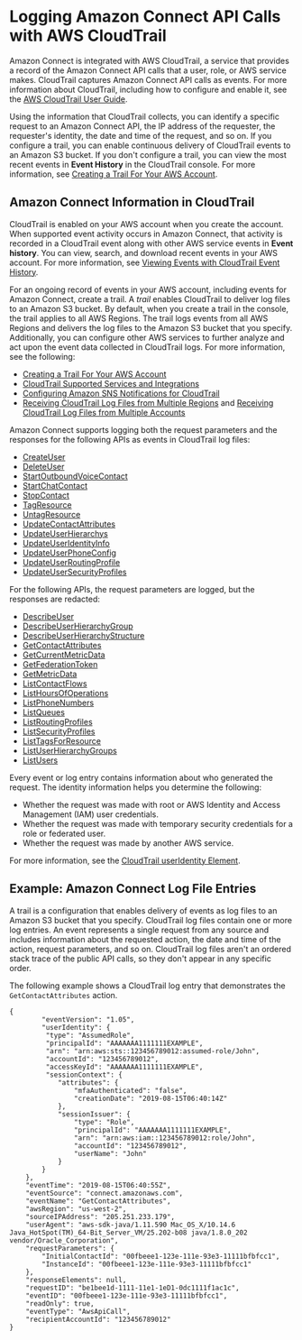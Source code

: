 # Logging Amazon Connect API Calls with AWS CloudTrail<a name="logging-using-cloudtrail"></a>

Amazon Connect is integrated with AWS CloudTrail, a service that provides a record of the Amazon Connect API calls that a user, role, or AWS service makes\. CloudTrail captures Amazon Connect API calls as events\. For more information about CloudTrail, including how to configure and enable it, see the [AWS CloudTrail User Guide](https://docs.aws.amazon.com/awscloudtrail/latest/userguide/cloudtrail-user-guide.html)\.

Using the information that CloudTrail collects, you can identify a specific request to an Amazon Connect API, the IP address of the requester, the requester's identity, the date and time of the request, and so on\. If you configure a trail, you can enable continuous delivery of CloudTrail events to an Amazon S3 bucket\. If you don't configure a trail, you can view the most recent events in **Event History** in the CloudTrail console\. For more information, see [Creating a Trail For Your AWS Account](https://docs.aws.amazon.com/awscloudtrail/latest/userguide/cloudtrail-create-and-update-a-trail.html)\.

## Amazon Connect Information in CloudTrail<a name="connect-info-in-cloudtrail"></a>

CloudTrail is enabled on your AWS account when you create the account\. When supported event activity occurs in Amazon Connect, that activity is recorded in a CloudTrail event along with other AWS service events in **Event history**\. You can view, search, and download recent events in your AWS account\. For more information, see [Viewing Events with CloudTrail Event History](https://docs.aws.amazon.com/awscloudtrail/latest/userguide/view-cloudtrail-events.html)\. 

For an ongoing record of events in your AWS account, including events for Amazon Connect, create a trail\. A *trail* enables CloudTrail to deliver log files to an Amazon S3 bucket\. By default, when you create a trail in the console, the trail applies to all AWS Regions\. The trail logs events from all AWS Regions and delivers the log files to the Amazon S3 bucket that you specify\. Additionally, you can configure other AWS services to further analyze and act upon the event data collected in CloudTrail logs\. For more information, see the following: 
+ [Creating a Trail For Your AWS Account](https://docs.aws.amazon.com/awscloudtrail/latest/userguide/cloudtrail-create-and-update-a-trail.html)
+ [CloudTrail Supported Services and Integrations](https://docs.aws.amazon.com/awscloudtrail/latest/userguide/cloudtrail-aws-service-specific-topics.html#cloudtrail-aws-service-specific-topics-integrations)
+ [Configuring Amazon SNS Notifications for CloudTrail](https://docs.aws.amazon.com/awscloudtrail/latest/userguide/getting_notifications_top_level.html)
+ [Receiving CloudTrail Log Files from Multiple Regions](https://docs.aws.amazon.com/awscloudtrail/latest/userguide/receive-cloudtrail-log-files-from-multiple-regions.html) and [Receiving CloudTrail Log Files from Multiple Accounts](https://docs.aws.amazon.com/awscloudtrail/latest/userguide/cloudtrail-receive-logs-from-multiple-accounts.html)

Amazon Connect supports logging both the request parameters and the responses for the following APIs as events in CloudTrail log files:
+ [CreateUser](https://docs.aws.amazon.com/connect/latest/APIReference/API_CreateUser.html)
+ [DeleteUser](https://docs.aws.amazon.com/connect/latest/APIReference/API_DeleteUser.html)
+ [StartOutboundVoiceContact](https://docs.aws.amazon.com/connect/latest/APIReference/API_StartOutboundVoiceContact.html)
+ [StartChatContact](https://docs.aws.amazon.com/connect/latest/APIReference/API_StartChatContact.html)
+ [StopContact](https://docs.aws.amazon.com/connect/latest/APIReference/API_StopContact.html)
+ [TagResource](https://docs.aws.amazon.com/connect/latest/APIReference/API_TagResource.html)
+ [UntagResource](https://docs.aws.amazon.com/connect/latest/APIReference/API_UntagResource.html)
+ [UpdateContactAttributes](https://docs.aws.amazon.com/connect/latest/APIReference/API_UpdateContactAttributes.html)
+ [UpdateUserHierarchys](https://docs.aws.amazon.com/connect/latest/APIReference/API_UpdateUserHierarchy.html)
+ [UpdateUserIdentityInfo](https://docs.aws.amazon.com/connect/latest/APIReference/API_UpdateUserIdentityInfo.html)
+ [UpdateUserPhoneConfig](https://docs.aws.amazon.com/connect/latest/APIReference/API_UpdateUserPhoneConfig.html)
+ [UpdateUserRoutingProfile](https://docs.aws.amazon.com/connect/latest/APIReference/API_UpdateUserRoutingProfile.html)
+ [UpdateUserSecurityProfiles](https://docs.aws.amazon.com/connect/latest/APIReference/API_UpdateUserSecurityProfiles.html)

For the following APIs, the request parameters are logged, but the responses are redacted:
+ [DescribeUser](https://docs.aws.amazon.com/connect/latest/APIReference/API_DescribeUser.html)
+ [DescribeUserHierarchyGroup](https://docs.aws.amazon.com/connect/latest/APIReference/API_DescribeUserHierarchyGroup.html)
+ [DescribeUserHierarchyStructure](https://docs.aws.amazon.com/connect/latest/APIReference/API_DescribeUserHierarchyStructure.html)
+ [GetContactAttributes](https://docs.aws.amazon.com/connect/latest/APIReference/API_GetContactAttributes.html)
+ [GetCurrentMetricData](https://docs.aws.amazon.com/connect/latest/APIReference/API_GetCurrentMetricData.html)
+ [GetFederationToken](https://docs.aws.amazon.com/connect/latest/APIReference/API_GetFederationToken.html)
+ [GetMetricData](https://docs.aws.amazon.com/connect/latest/APIReference/API_GetMetricData.html)
+ [ListContactFlows](https://docs.aws.amazon.com/connect/latest/APIReference/API_ListContactFlows.html)
+ [ListHoursOfOperations](https://docs.aws.amazon.com/connect/latest/APIReference/API_ListHoursOfOperations.html)
+ [ListPhoneNumbers](https://docs.aws.amazon.com/connect/latest/APIReference/API_ListPhoneNumbers.html)
+ [ListQueues](https://docs.aws.amazon.com/connect/latest/APIReference/API_ListQueues.html)
+ [ListRoutingProfiles](https://docs.aws.amazon.com/connect/latest/APIReference/API_ListRoutingProfiles.html)
+ [ListSecurityProfiles](https://docs.aws.amazon.com/connect/latest/APIReference/API_ListSecurityProfiles.html)
+ [ListTagsForResource](https://docs.aws.amazon.com/connect/latest/APIReference/API_ListTagsForResource.html)
+ [ListUserHierarchyGroups](https://docs.aws.amazon.com/connect/latest/APIReference/API_ListUserHierarchyGroups.html)
+ [ListUsers](https://docs.aws.amazon.com/connect/latest/APIReference/API_ListUsers.html)

Every event or log entry contains information about who generated the request\. The identity information helps you determine the following: 
+ Whether the request was made with root or AWS Identity and Access Management \(IAM\) user credentials\.
+ Whether the request was made with temporary security credentials for a role or federated user\.
+ Whether the request was made by another AWS service\.

For more information, see the [CloudTrail userIdentity Element](https://docs.aws.amazon.com/awscloudtrail/latest/userguide/cloudtrail-event-reference-user-identity.html)\.

## Example: Amazon Connect Log File Entries<a name="understanding-connect-entries"></a>

 A trail is a configuration that enables delivery of events as log files to an Amazon S3 bucket that you specify\. CloudTrail log files contain one or more log entries\. An event represents a single request from any source and includes information about the requested action, the date and time of the action, request parameters, and so on\. CloudTrail log files aren't an ordered stack trace of the public API calls, so they don't appear in any specific order\.

The following example shows a CloudTrail log entry that demonstrates the `GetContactAttributes` action\.

```
{
        "eventVersion": "1.05",
        "userIdentity": {
         "type": "AssumedRole",
         "principalId": "AAAAAAA1111111EXAMPLE",
         "arn": "arn:aws:sts::123456789012:assumed-role/John",
         "accountId": "123456789012",
         "accessKeyId": "AAAAAAA1111111EXAMPLE",
         "sessionContext": {
            "attributes": {
                "mfaAuthenticated": "false",
                "creationDate": "2019-08-15T06:40:14Z"
            },
            "sessionIssuer": {
                "type": "Role",
                "principalId": "AAAAAAA1111111EXAMPLE",
                "arn": "arn:aws:iam::123456789012:role/John",
                "accountId": "123456789012",
                "userName": "John"
            }
        }
    },
    "eventTime": "2019-08-15T06:40:55Z",
    "eventSource": "connect.amazonaws.com",
    "eventName": "GetContactAttributes",
    "awsRegion": "us-west-2",
    "sourceIPAddress": "205.251.233.179",
    "userAgent": "aws-sdk-java/1.11.590 Mac_OS_X/10.14.6 Java_HotSpot(TM)_64-Bit_Server_VM/25.202-b08 java/1.8.0_202 vendor/Oracle_Corporation",
    "requestParameters": {
        "InitialContactId": "00fbeee1-123e-111e-93e3-11111bfbfcc1",
        "InstanceId": "00fbeee1-123e-111e-93e3-11111bfbfcc1"
    },
    "responseElements": null,
    "requestID": "be1bee1d-1111-11e1-1eD1-0dc1111f1ac1c",
    "eventID": "00fbeee1-123e-111e-93e3-11111bfbfcc1",
    "readOnly": true,
    "eventType": "AwsApiCall",
    "recipientAccountId": "123456789012"
}
```